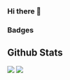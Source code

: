 ### Hi there 👋


### Badges
## Github Stats

<img src="https://github-readme-stats.vercel.app/api?username=TanishqSharma2022&theme=blue-green" />

<img src="https://github-readme-stats.vercel.app/api/top-langs/?username=TanishqSharma2022&theme=blue-green" /> 


<!--
**TanishqSharma2022/TanishqSharma2022** is a ✨ _special_ ✨ repository because its `README.md` (this file) appears on your GitHub profile.

Here are some ideas to get you started:

- 🔭 I’m currently working on ...
- 🌱 I’m currently learning ...
- 👯 I’m looking to collaborate on ...
- 🤔 I’m looking for help with ...
- 💬 Ask me about ...
- 📫 How to reach me: ...
- 😄 Pronouns: ...
- ⚡ Fun fact: ...
-->


